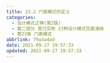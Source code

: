 ```yaml
---
title: 23.2 门面模式的定义
categories: 
  - 设计模式之禅(第2版)
  - 第二部分 真刀实枪 23种设计模式完美演绎
  - 第23章 门面模式
abbrlink: 79a3a4ad
date: 2021-09-27 19:57:33
updated: 2021-09-27 19:57:33
---
```

